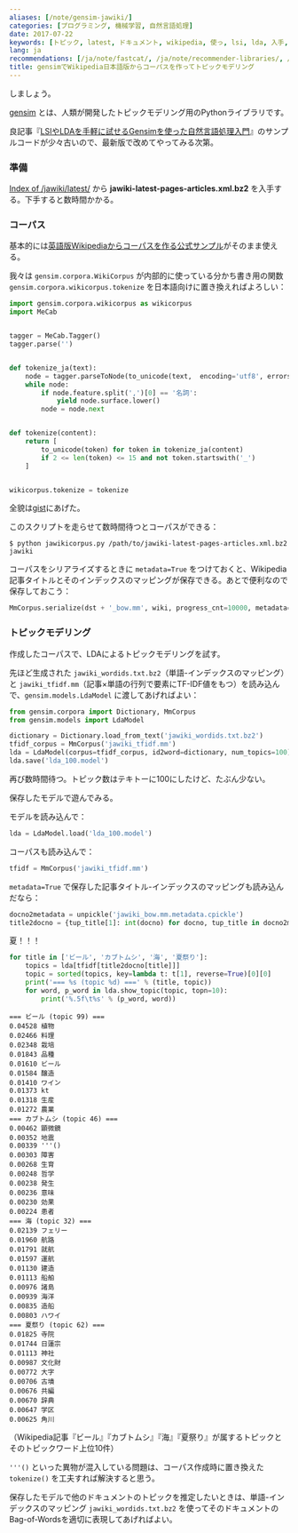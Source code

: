 ```yaml
---
aliases: [/note/gensim-jawiki/]
categories: [プログラミング, 機械学習, 自然言語処理]
date: 2017-07-22
keywords: [トピック, latest, ドキュメント, wikipedia, 使っ, lsi, lda, 入手, カブトムシ, 英語版]
lang: ja
recommendations: [/ja/note/fastcat/, /ja/note/recommender-libraries/, /ja/note/incremental-plsa/]
title: gensimでWikipedia日本語版からコーパスを作ってトピックモデリング
---
```


しましょう。

[gensim](https://radimrehurek.com/gensim/) とは、人類が開発したトピックモデリング用のPythonライブラリです。

良記事『[LSIやLDAを手軽に試せるGensimを使った自然言語処理入門](http://blog.yuku-t.com/entry/20110623/1308810518)』のサンプルコードが少々古いので、最新版で改めてやってみる次第。

### 準備

[Index of /jawiki/latest/](https://dumps.wikimedia.org/jawiki/latest/) から **jawiki-latest-pages-articles.xml.bz2** を入手する。下手すると数時間かかる。

### コーパス

基本的には[英語版Wikipediaからコーパスを作る公式サンプル](https://github.com/RaRe-Technologies/gensim/blob/develop/gensim/scripts/make_wikicorpus.py)がそのまま使える。

我々は `gensim.corpora.WikiCorpus` が内部的に使っている分かち書き用の関数 `gensim.corpora.wikicorpus.tokenize` を日本語向けに置き換えればよろしい：

```py
import gensim.corpora.wikicorpus as wikicorpus
import MeCab


tagger = MeCab.Tagger()
tagger.parse('')


def tokenize_ja(text):
    node = tagger.parseToNode(to_unicode(text,  encoding='utf8', errors='ignore'))
    while node:
        if node.feature.split(',')[0] == '名詞':
            yield node.surface.lower()
        node = node.next


def tokenize(content):
    return [
        to_unicode(token) for token in tokenize_ja(content)
        if 2 <= len(token) <= 15 and not token.startswith('_')
    ]


wikicorpus.tokenize = tokenize
```

全貌は[gist](https://gist.github.com/takuti/356167894f454e4f28392a2cf8903b8d)にあげた。

このスクリプトを走らせて数時間待つとコーパスができる：

```
$ python jawikicorpus.py /path/to/jawiki-latest-pages-articles.xml.bz2 jawiki
```

コーパスをシリアライズするときに `metadata=True` をつけておくと、Wikipedia記事タイトルとそのインデックスのマッピングが保存できる。あとで便利なので保存しておこう：

```py
MmCorpus.serialize(dst + '_bow.mm', wiki, progress_cnt=10000, metadata=True)
```

### トピックモデリング

作成したコーパスで、LDAによるトピックモデリングを試す。

先ほど生成された `jawiki_wordids.txt.bz2`（単語-インデックスのマッピング）と `jawiki_tfidf.mm`（記事×単語の行列で要素にTF-IDF値をもつ）を読み込んで、`gensim.models.LdaModel` に渡してあげればよい：

```py
from gensim.corpora import Dictionary, MmCorpus
from gensim.models import LdaModel

dictionary = Dictionary.load_from_text('jawiki_wordids.txt.bz2')
tfidf_corpus = MmCorpus('jawiki_tfidf.mm')
lda = LdaModel(corpus=tfidf_corpus, id2word=dictionary, num_topics=100)
lda.save('lda_100.model')
```

再び数時間待つ。トピック数はテキトーに100にしたけど、たぶん少ない。

保存したモデルで遊んでみる。

モデルを読み込んで：

```py
lda = LdaModel.load('lda_100.model')
```

コーパスも読み込んで：

```py
tfidf = MmCorpus('jawiki_tfidf.mm')
```

`metadata=True` で保存した記事タイトル-インデックスのマッピングも読み込んだなら：

```py
docno2metadata = unpickle('jawiki_bow.mm.metadata.cpickle')
title2docno = {tup_title[1]: int(docno) for docno, tup_title in docno2metadata.items()}
```

夏！！！

```py
for title in ['ビール', 'カブトムシ', '海', '夏祭り']:
    topics = lda[tfidf[title2docno[title]]]
    topic = sorted(topics, key=lambda t: t[1], reverse=True)[0][0]
    print('=== %s (topic %d) ===' % (title, topic))
    for word, p_word in lda.show_topic(topic, topn=10):
        print('%.5f\t%s' % (p_word, word))
```

```
=== ビール (topic 99) ===
0.04528 植物
0.02466 料理
0.02348 栽培
0.01843 品種
0.01610 ビール
0.01584 醸造
0.01410 ワイン
0.01373 kt
0.01318 生産
0.01272 農業
=== カブトムシ (topic 46) ===
0.00462 顕微鏡
0.00352 地震
0.00339 '''()
0.00303 障害
0.00268 生育
0.00248 哲学
0.00238 発生
0.00236 意味
0.00230 効果
0.00224 患者
=== 海 (topic 32) ===
0.02139 フェリー
0.01960 航路
0.01791 就航
0.01597 運航
0.01130 建造
0.01113 船舶
0.00976 諸島
0.00939 海洋
0.00835 造船
0.00803 ハワイ
=== 夏祭り (topic 62) ===
0.01825 寺院
0.01744 日蓮宗
0.01113 神社
0.00987 文化財
0.00772 大字
0.00706 古墳
0.00676 共編
0.00670 辞典
0.00647 学区
0.00625 角川
```

（Wikipedia記事『ビール』『カブトムシ』『海』『夏祭り』が属するトピックとそのトピックワード上位10件）

`'''()` といった異物が混入している問題は、コーパス作成時に置き換えた `tokenize()` を工夫すれば解決すると思う。

保存したモデルで他のドキュメントのトピックを推定したいときは、単語-インデックスのマッピング `jawiki_wordids.txt.bz2` を使ってそのドキュメントのBag-of-Wordsを適切に表現してあげればよい。
